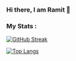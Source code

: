### Hi there, I am Ramit 👋


### My Stats :
[![GitHub Streak](http://github-readme-streak-stats.herokuapp.com?user=Ramit-319&theme=dark&background=000000)](https://git.io/streak-stats)

[![Top Langs](https://github-readme-stats.vercel.app/api/top-langs/?username=Ramit-319&layout=compact&theme=vision-friendly-dark)](https://github.com/anuraghazra/github-readme-stats)
<!--
**Ramit-319/Ramit-319** is a ✨ _special_ ✨ repository because its `README.md` (this file) appears on your GitHub profile.

Here are some ideas to get you started:

- 🔭 I’m currently working on ...
- 🌱 I’m currently learning ...
- 👯 I’m looking to collaborate on ...
- 🤔 I’m looking for help with ...
- 💬 Ask me about ...
- 📫 How to reach me: ...
- 😄 Pronouns: ...
- ⚡ Fun fact: ...
-->
